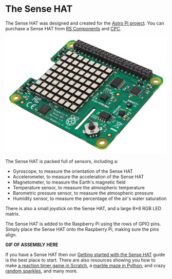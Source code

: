 # The Sense HAT

The Sense HAT was designed and created for the [Astro Pi project](https://astro-pi.org/). You can purchase a Sense HAT from [RS Components](http://uk.rs-online.com/web/p/interface-development-kits/8949310/) and [CPC](https://cpc.farnell.com/raspberry-pi/raspberrypi-sensehat/add-on-board-sense-hat-for-raspberry/dp/SC13930?COM=main-search%20CMPNULL).

![](images/sensehat.jpg)

The Sense HAT is packed full of sensors, including a:

- Gyroscope, to measure the orientation of the Sense HAT
- Accelerometer, to measure the acceleration of the Sense HAT
- Magnetometer, to measure the Earth's magnetic field
- Temperature sensor, to measure the atmospheric temperature
- Barometric pressure sensor, to measure the atmospheric pressure
- Humidity sensor, to measure the percentage of the air's water saturation

There is also a small joystick on the Sense HAT, and a large 8×8 RGB LED matrix.

The Sense HAT is added to the Raspberry Pi using the rows of GPIO pins. Simply place the Sense HAT onto the Raspberry Pi, making sure the pins align.

**GIF OF ASSEMBLY HERE**

If you have a Sense HAT then our [Getting started with the Sense  HAT](https://www.raspberrypi.org/learning/getting-started-with-the-sense-hat/) guide is the best place to start. There are also resources showing you how to make [a reaction timer game in Scratch](https://www.raspberrypi.org/learning/astronaut-reaction-times/), a [marble maze in Python](https://www.raspberrypi.org/learning/sense-hat-marble-maze/), and crazy [random sparkles](https://www.raspberrypi.org/learning/sense-hat-random-sparkles/), and many more.
